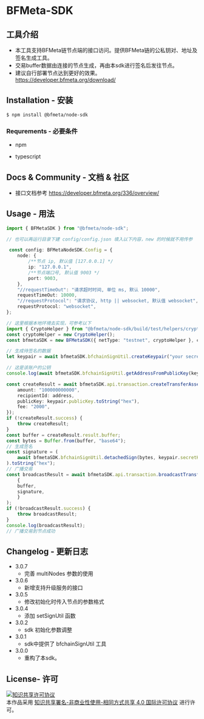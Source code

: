 # BFMeta-SDK

## 工具介绍

- 本工具支持BFMeta链节点端的接口访问。提供BFMeta链的公私钥对、地址及签名生成工具。
- 交易buffer数据由连接的节点生成，再由本sdk进行签名后发往节点。
- 建议自行部署节点达到更好的效果。 https://developer.bfmeta.org/download/
## Installation - 安装

 `$ npm install @bfmeta/node-sdk`

### Requrements - 必要条件

*   npm

*   typescript

## Docs & Community - 文档 & 社区

- 接口文档参考 https://developer.bfmeta.org/336/overview/


## Usage - 用法

```ts
import { BFMetaSDK } from "@bfmeta/node-sdk";

// 也可以再运行目录下建 config/config.json 填入以下内容，new 的时候就不用传参

 const config: BFMetaNodeSDK.Config = {
    node: {
        /**节点 ip, 默认值 [127.0.0.1] */
        ip: "127.0.0.1",
        /**节点端口号, 默认值 9003 */
        port: 9003,
    },
    "//requestTimeOut": "请求超时时间, 单位 ms, 默认 10000",
    requestTimeOut: 10000,
    "//requestProtocol": "请求协议, http || websocket, 默认值 websocket",
    requestProtocol: "websocket",
};

// 这里根据本地环境去实现，可参考以下
import { CryptoHelper } from "@bfmeta/node-sdk/build/test/helpers/cryptoHelper";
const cryptoHelper = new CryptoHelper();
const bfmetaSDK = new BFMetaSDK({ netType: "testnet", cryptoHelper }, config);

// 生成待签名的数据
let keypair = await bfmetaSDK.bfchainSignUtil.createKeypair("your secret");

// 这是该账户的公钥
console.log(await bfmetaSDK.bfchainSignUtil.getAddressFromPublicKey(keypair.publicKey));

const createResult = await bfmetaSDK.api.transaction.createTransferAsset({
    amount: "100000000000",
    recipientId: address,
    publicKey: keypair.publicKey.toString("hex"),
    fee: "2000",
});
if (!createResult.success) {
    throw createResult;
}
const buffer = createResult.result.buffer;
const bytes = Buffer.from(buffer, "base64");
// 生成签名
const signature = (
    await bfmetaSDK.bfchainSignUtil.detachedSign(bytes, keypair.secretKey)
).toString("hex");
// 广播交易
const broadcastResult = await bfmetaSDK.api.transaction.broadcastTransferAsset(
    {
    buffer,
    signature,
    }
);
if (!broadcastResult.success) {
    throw broadcastResult;
}
console.log(broadcastResult);
// 广播交易到节点成功
```

## Changelog - 更新日志
-   3.0.7
    - 完善 multiNodes 参数的使用 
-   3.0.6
    - 新增支持升级服务的接口
-   3.0.5
    - 修改初始化时传入节点的参数格式
-   3.0.4
    - 添加 setSignUtil 函数
-   3.0.2
    - sdk 初始化参数调整
-   3.0.1
    - sdk中提供了 bfchainSignUtil 工具
-   3.0.0
    - 重构了本sdk。

## License- 许可

<a rel="license" href="https://creativecommons.org/licenses/by-nc-sa/4.0/"><img alt="知识共享许可协议" style="border-width:0" src="https://i.creativecommons.org/l/by-nc-sa/4.0/88x31.png" /></a><br />本作品采用 <a rel="license" href="https://creativecommons.org/licenses/by-nc-sa/4.0/">知识共享署名-非商业性使用-相同方式共享 4.0 国际许可协议</a> 进行许可。
